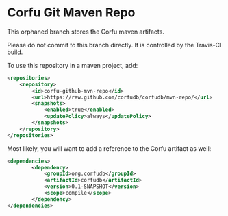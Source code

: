# Corfu Git Maven Repo

This orphaned branch stores the Corfu maven artifacts.

Please do not commit to this branch directly. It is controlled by the Travis-CI build.

To use this repository in a maven project, add:

```xml
<repositories>
    <repository>
        <id>corfu-github-mvn-repo</id>
        <url>https://raw.github.com/corfudb/corfudb/mvn-repo/</url>
        <snapshots>
            <enabled>true</enabled>
            <updatePolicy>always</updatePolicy>
        </snapshots>
    </repository>
</repositories>
```

Most likely, you will want to add a reference to the Corfu artifact as well:

```xml
<dependencies>
        <dependency>
            <groupId>org.corfudb</groupId>
            <artifactId>corfudb</artifactId>
            <version>0.1-SNAPSHOT</version>
            <scope>compile</scope>
        </dependency>
</dependencies>
```

